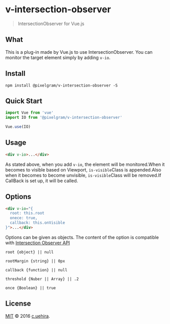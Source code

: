 # v-intersection-observer
> IntersectionObserver for Vue.js

## What

This is a plug-in made by Vue.js to use IntersectionObserver.
You can monitor the target element simply by adding ``v-io``.

## Install
```
npm install @pixelgram/v-intersection-observer -S
```

## Quick Start
```js
import Vue from 'vue'
import IO from '@pixelgram/v-intersection-observer'

Vue.use(IO)
```

## Usage
```html
<div v-io>...</div>
```
As stated above, when you add ``v-io``, the element will be monitored.When it becomes to visible based on Viewport, ``is-visible``Class is appended.Also when it becomes to become unvisible, ``is-visible``Class will be removed.If CallBack is set up, it will be called.

## Options
```html
<div v-io="{
  root: this.root
  onece: true,
  callback: this.onVisible
}">...</div>
```

Options can be given as objects.
The content of the option is compatible with [Intersection Observer API](https://developer.mozilla.org/ja/docs/Web/API/Intersection_Observer_API)

``root {object} || null``

``rootMargin {string} || 0px``

``callback {function} || null``

``threshold {Nuber || Array} || .2``

``once {Boolean} || true``

## License
[MIT](http://opensource.org/licenses/MIT) :copyright: 2016 [c.uehira](https://github.com/in-the-box).